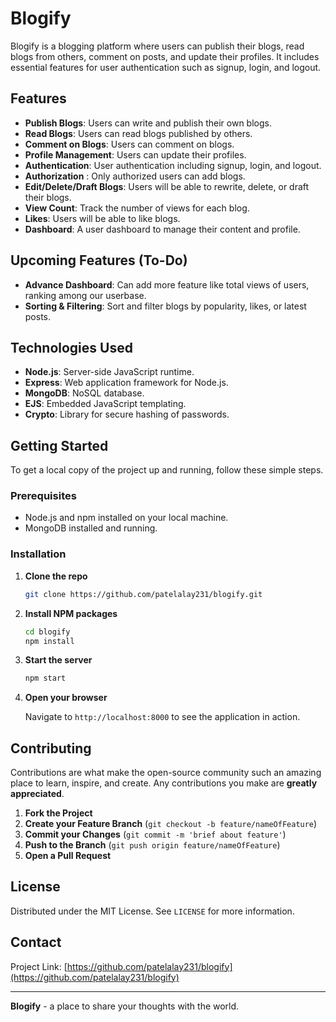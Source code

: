 # Blogify

Blogify is a blogging platform where users can publish their blogs, read blogs from others, comment on posts, and update their profiles. It includes essential features for user authentication such as signup, login, and logout.

## Features

- **Publish Blogs**: Users can write and publish their own blogs.
- **Read Blogs**: Users can read blogs published by others.
- **Comment on Blogs**: Users can comment on blogs.
- **Profile Management**: Users can update their profiles.
- **Authentication**: User authentication including signup, login, and logout.
- **Authorization** : Only authorized users can add blogs.
- **Edit/Delete/Draft Blogs**: Users will be able to rewrite, delete, or draft their blogs.
- **View Count**: Track the number of views for each blog.
- **Likes**: Users will be able to like blogs.
- **Dashboard**: A user dashboard to manage their content and profile.

## Upcoming Features (To-Do)

- **Advance Dashboard**: Can add more feature like total views of users, ranking among our userbase.
- **Sorting & Filtering**: Sort and filter blogs by popularity, likes, or latest posts.

## Technologies Used

- **Node.js**: Server-side JavaScript runtime.
- **Express**: Web application framework for Node.js.
- **MongoDB**: NoSQL database.
- **EJS**: Embedded JavaScript templating.
- **Crypto**: Library for secure hashing of passwords.

## Getting Started

To get a local copy of the project up and running, follow these simple steps.

### Prerequisites

- Node.js and npm installed on your local machine.
- MongoDB installed and running.

### Installation

1. **Clone the repo**

   ```sh
   git clone https://github.com/patelalay231/blogify.git
   ```

2. **Install NPM packages**

   ```sh
   cd blogify
   npm install
   ```


3. **Start the server**

   ```sh
   npm start
   ```

4. **Open your browser**

   Navigate to `http://localhost:8000` to see the application in action.

## Contributing

Contributions are what make the open-source community such an amazing place to learn, inspire, and create. Any contributions you make are **greatly appreciated**.

1. **Fork the Project**
2. **Create your Feature Branch** (`git checkout -b feature/nameOfFeature`)
3. **Commit your Changes** (`git commit -m 'brief about feature'`)
4. **Push to the Branch** (`git push origin feature/nameOfFeature`)
5. **Open a Pull Request**

## License

Distributed under the MIT License. See `LICENSE` for more information.

## Contact


Project Link: [https://github.com/patelalay231/blogify](https://github.com/patelalay231/blogify)

---

**Blogify** - a place to share your thoughts with the world.
